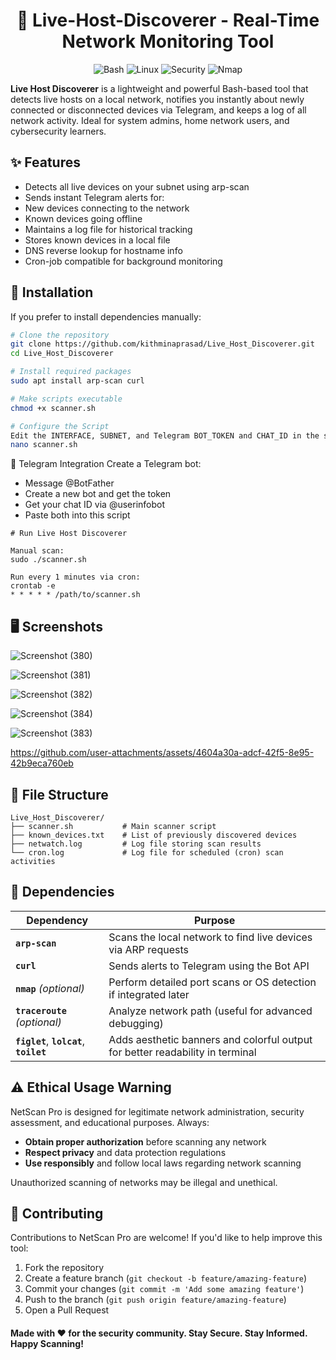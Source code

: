 # <div align="center">📡 Live-Host-Discoverer - Real-Time Network Monitoring Tool</div>

<div align="center">
  <img src="https://img.shields.io/badge/Bash-4EAA25?style=for-the-badge&logo=gnu-bash&logoColor=white" alt="Bash">
  <img src="https://img.shields.io/badge/Linux-FCC624?style=for-the-badge&logo=linux&logoColor=black" alt="Linux">
  <img src="https://img.shields.io/badge/Security-ED1C24?style=for-the-badge&logo=security&logoColor=white" alt="Security">
  <img src="https://img.shields.io/badge/Nmap-0E83CD?style=for-the-badge&logo=nmap&logoColor=white" alt="Nmap">
</div>

**Live Host Discoverer** is a lightweight and powerful Bash-based tool that detects live hosts on a local network, notifies you instantly about newly connected or disconnected devices via Telegram, and keeps a log of all network activity. Ideal for system admins, home network users, and cybersecurity learners.

## <div align="left">✨ Features

  - Detects all live devices on your subnet using arp-scan
  - Sends instant Telegram alerts for:
  - New devices connecting to the network
  - Known devices going offline
  - Maintains a log file for historical tracking
  - Stores known devices in a local file
  - DNS reverse lookup for hostname info
  - Cron-job compatible for background monitoring

## <div align="left">🚀 Installation

If you prefer to install dependencies manually:

```bash
# Clone the repository
git clone https://github.com/kithminaprasad/Live_Host_Discoverer.git
cd Live_Host_Discoverer

# Install required packages
sudo apt install arp-scan curl

# Make scripts executable
chmod +x scanner.sh

# Configure the Script
Edit the INTERFACE, SUBNET, and Telegram BOT_TOKEN and CHAT_ID in the script:
nano scanner.sh
```

📩 Telegram Integration
Create a Telegram bot:
 - Message @BotFather
 - Create a new bot and get the token
 - Get your chat ID via @userinfobot
 - Paste both into this script

```
# Run Live Host Discoverer

Manual scan:
sudo ./scanner.sh

Run every 1 minutes via cron:
crontab -e
* * * * * /path/to/scanner.sh
```

## 🖥️ Screenshots

![Screenshot (380)](https://github.com/user-attachments/assets/bcc5a5e2-7d7a-40f4-8780-834c27f1b7c6)

![Screenshot (381)](https://github.com/user-attachments/assets/5105324f-0861-4adc-8d65-d12948ea9ddc)

![Screenshot (382)](https://github.com/user-attachments/assets/8b9ab4c2-21ec-4e8a-b86a-b79ef26db733)

![Screenshot (384)](https://github.com/user-attachments/assets/5be0dfc6-b7c5-4d45-93b9-f3a9280577fe)

![Screenshot (383)](https://github.com/user-attachments/assets/b378fcbb-58c5-4847-9be0-49b49089aecd)


https://github.com/user-attachments/assets/4604a30a-adcf-42f5-8e95-42b9eca760eb



## <div align="left">📁 File Structure</div>

```
Live_Host_Discoverer/
├── scanner.sh           # Main scanner script
├── known_devices.txt    # List of previously discovered devices
├── netwatch.log         # Log file storing scan results
└── cron.log             # Log file for scheduled (cron) scan activities
```

## <div align="left">🔧 Dependencies</div>

| Dependency                                             | Purpose                                                                         |
| ------------------------------------------------------ | ------------------------------------------------------------------------------- |
| **`arp-scan`**                                         | Scans the local network to find live devices via ARP requests                   |
| **`curl`**                                             | Sends alerts to Telegram using the Bot API                                      |
| **`nmap`** *(optional)*                                | Perform detailed port scans or OS detection if integrated later                 |
| **`traceroute`** *(optional)*                          | Analyze network path (useful for advanced debugging)                            |
| **`figlet`**, **`lolcat`**, **`toilet`**               | Adds aesthetic banners and colorful output for better readability in terminal   |

## <div align="left">⚠️ Ethical Usage Warning</div>

NetScan Pro is designed for legitimate network administration, security assessment, and educational purposes. Always:

- **Obtain proper authorization** before scanning any network
- **Respect privacy** and data protection regulations
- **Use responsibly** and follow local laws regarding network scanning

Unauthorized scanning of networks may be illegal and unethical.

## <div align="left">🤝 Contributing</div>

Contributions to NetScan Pro are welcome! If you'd like to help improve this tool:

1. Fork the repository
2. Create a feature branch (`git checkout -b feature/amazing-feature`)
3. Commit your changes (`git commit -m 'Add some amazing feature'`)
4. Push to the branch (`git push origin feature/amazing-feature`)
5. Open a Pull Request

<div align="left">
  <h4>Made with ❤️ for the security community. Stay Secure. Stay Informed. Happy Scanning!</h4>
</div>
